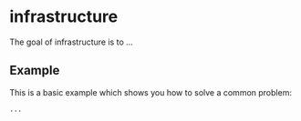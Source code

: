 # infrastructure

The goal of infrastructure is to ...

## Example

This is a basic example which shows you how to solve a common problem:

```R
...
```

